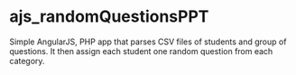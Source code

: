 # ajs_randomQuestionsPPT
Simple AngularJS, PHP app that parses CSV files of students and group of questions. It then assign each student one random question from each category.
